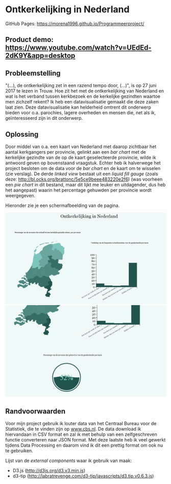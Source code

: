 # Ontkerkelijking in Nederland

GitHub Pages:  https://morena1996.github.io/Programmeerproject/

Product demo: https://www.youtube.com/watch?v=UEdEd-2dK9Y&app=desktop
------------
Probleemstelling
----------------

"(...), de ontkerkelijking zet in een razend tempo door, (...)", is op 27 juni 2017 te lezen in Trouw. Hoe zit het met de ontkerkelijking van Nederland en wat is het verband tussen kerkbezoek en de kerkelijke gezindten waartoe men zichzelf rekent? Ik heb een datavisualisatie gemaakt die deze zaken laat zien. Deze datavisualisatie kan helderheid omtrent dit onderwerp bieden voor o.a. parochies, lagere overheden en mensen die, net als ik, geïnteresseerd zijn in dit onderwerp. 

Oplossing
---------

Door middel van o.a. een kaart van Nederland met daarop zichtbaar het aantal kerkgangers per provincie, gelinkt aan een *bar chart* met de kerkelijke gezindte van de op de kaart geselecteerde provincie, wilde ik antwoord geven op bovenstaand vraagstuk. Echter heb ik halverwege het project besloten om de data voor de *bar chart* en de kaart om te wisselen (zie verslag). De derde *linked view* bestaat uit een *liquid fill gauge* (zoals deze: http://bl.ocks.org/brattonc/5e5ce9beee483220e2f6) (was voorheen een *pie chart* in dit bestand, maar dit lijkt me leuker en uitdagender, dus heb het aangepast) waarin het percentage gehuwden per provincie wordt weergegeven.

Hieronder zie je een schermafbeelding van de pagina. 

![](docs/programmeerproject2.png)
![](docs/programmeerproject3.png)



Randvoorwaarden
---------------
Voor mijn project gebruik ik louter data van het Centraal Bureau voor de Statistiek, die te vinden zijn op www.cbs.nl. De data download ik hiervandaan in CSV format en zal ik met behulp van een zelfgeschreven functie converteren naar JSON format. Met deze laatste heb ik veel gewerkt tijdens Data Processing en daarom vind ik dit een prettig format om ook nu te gebruiken. 

Lijst van de *external components* waar ik gebruik van maak:
* D3.js (http://d3js.org/d3.v3.min.js)
* d3-tip (http://labratrevenge.com/d3-tip/javascripts/d3.tip.v0.6.3.js)






 